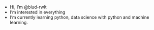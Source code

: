-  Hi, I’m @blud-rwlt
-  I’m interested in everything
-  I’m currently learning python, data science with python and machine learning.



<!---
blud-rwlt/blud-rwlt is a ✨ special ✨ repository because its `README.md` (this file) appears on your GitHub profile.
You can click the Preview link to take a look at your changes.
--->
